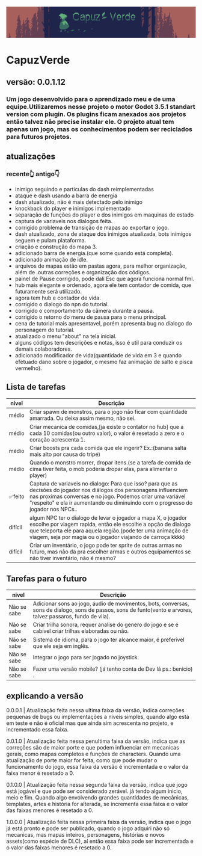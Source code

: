 ![capa](capuzVerde1.png)

# CapuzVerde

## versão: 0.0.1.12

### Um jogo desenvolvido para o aprendizado meu e de uma equipe.Utilizaremos nesse projeto o motor Godot 3.5.1 standart version com plugin. Os plugins ficam anexados aos projetos então talvez não precise instalar ele. O projeto atual tem apenas um jogo, mas os conhecimentos podem ser reciclados para futuros projetos.

## atualizações

### recente👆​ antigo👇​​

- inimigo seguindo e particulas do dash reimplementadas
- ataque e dash usando a barra de energia
- dash atualizado, não é mais detectado pelo inimigo
- knockback do player e inimigos implementado
- separação de funções do player e dos inimigos em maquinas de estado
- captura de variaveis nos dialogos feita.
- corrigido problema de transição de mapas ao exportar o jogo.
- dash atualizado, zona de ataque dos inimigos atualizada, bots inimigos seguem e pulam plataforma.
- criação e construção do mapa 3.
- adicionado barra de energia.(que some quando está completa).
- adicionado animação de idle.
- arquivos de mapas estão em pastas agora, para melhor organização, além de .outras correções e organização dos códigos.
- painel de Pause corrigido, pode dali Esc que agora funciona normal fml.
- hub mais elegante e ordenado, agora ele tem contador de comida, que futuramente será utilizado.
- agora tem hub e contador de vida.
- corrigido o dialogo do npn do tutorial.
- corrigido o comportamento da câmera durante a pausa.
- corrigido o retorno do menu de pausa para o menu principal.
- cena de tutorial mais apresentavel, porém apresenta bug no dialogo do personagem do tutorial.
- atualizado o menu "about" na tela inicial.
- alguns códigos tem descrições e notas, isso é util para conduzir os demais colaboradores.
- adicionado modificador de vida(quantidade de vida em 3 e quando efetuado dano sobre o jogador, o mesmo faz animação de salto e pisca vermelho).

## Lista de tarefas

| nivel   | Descrição                                                                                                                                                                                                                                                                |
| ------- | ------------------------------------------------------------------------------------------------------------------------------------------------------------------------------------------------------------------------------------------------------------------------ |
| médio   | Criar spawn de monstros, para o jogo não ficar com quantidade amarrada. Ou deixa assim mesmo, não sei.                                                                                                                                                                   |
| médio   | Criar mecanica de comidas,[ja existe o contator no hub] que a cada 10 comidas(ou outro valor), o valor é resetado a zero e o coração acrescenta 1.                                                                                                                       |
| médio   | Criar boosts pra cada comida que ele ingerir? Ex.:(banana salta mais alto por causa do tripé)                                                                                                                                                                            |
| médio   | Quando o monstro morrer, dropar itens.(se a tarefa de comida de cima tiver feita, o mob poderia dropar elas, para alimentar o player)                                                                                                                                    |
| ✅feito | Captura de variaveis no dialogo: Para que isso? para que as decisões do jogador nos diálogos dos personagens influenciem nas proximas conversas e no jogo. Podemos criar uma variável "respeito" e ela ir aumentando ou diminuindo com o progresso do jogador nos NPCs.. |
| difícil | algum NPC ter o dialogo de levar o jogador a mapa X, o jogador escolhe por viagem rapida, então ele escolhe a opção de dialogo que teleporta ele para aquela região.(pode ter uma animação de viagem, seja por magia ou o jogador viajando de carroça kkkk)              |
| difícil | Criar um inventário, o jogo pode ter sprite de outras armas no futuro, mas não da pra escolher armas e outros equipamentos se não tiver inventário, não é mesmo?                                                                                                         |

## Tarefas para o futuro

| nivel       | Descrição                                                                                                                                                      |
| ----------- | -------------------------------------------------------------------------------------------------------------------------------------------------------------- |
| Não se sabe | Adicionar sons ao jogo, áudio de movimentos, bots, conversas, sons de dialogo, sons de passos, sons de funto(vento e arvores, talvez passaros, fundo de vila). |
| Não se sabe | Criar trilha sonora, requer analise do genero do jogo e se é cabível criar trilhas elaboradas ou não.                                                          |
| Não se sabe | Sistema de idioma, para o jogo ter alcance maior, é preferivel que ele seja em inglês.                                                                         |
| Não se sabe | Integrar o jogo para ser jogado no joystick.                                                                                                                   |
| Não se sabe | Fazer uma versão mobile? (já tenho conta de Dev lá ps.: benicio) .                                                                                             |

## explicando a versão

0.0.0.1 | Atualização feita nessa ultima faixa da versão, indica correções pequenas de bugs ou implementações a niveis simples, quando algo está em teste e não é oficial mas que ainda sim acrescenta no projeto, e incrementado essa faixa.

0.0.1.0 | Atualização feita nessa penultima faixa da versão, indica que as correções são de maior porte e que podem influenciar em mecanicas gerais, como mapas completos e funções de characters. Quando uma atualização de porte maior for feita, como que pode mudar o funcionamento do jogo, essa faixa da versão é incrementada e o valor da faixa menor é resetado a 0.

0.1.0.0 | Atualização feita nessa segunda faixa da versão, indica que jogo está jogável e que pode ser considerado zerável. já tendo algum inicio, meio e fim. Quando algo envolvendo grandes quantidades de mecânicas, templates, artes e história for alterada, se incrementa essa faixa e o valor das faixas menores é resetado a 0.

1.0.0.0 | Atualização feita nessa primeira faixa da versão, indica que o jogo já está pronto e pode ser publicado, quando o jogo adquiri não só mecanicas, mas mapas inteiros, personagens, histórias e novos assets(como espécie de DLC), aí então essa faixa pode ser incrementada e o valor das faixas menores é resetado a 0.
